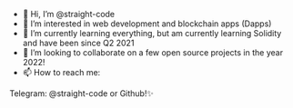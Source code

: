 - 👋 Hi, I’m @straight-code
- 👀 I’m interested in web development and blockchain apps (Dapps) 
- 🌱 I’m currently learning everything, but am currently learning Solidity and have been since Q2 2021
- 💞️ I’m looking to collaborate on a few open source projects in the year 2022! 
- 📫 How to reach me:

Telegram: @straight-code
or Github!✨
